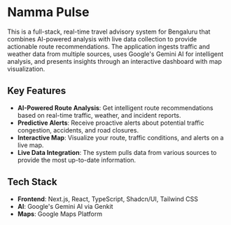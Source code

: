 # Namma Pulse

This is a full-stack, real-time travel advisory system for Bengaluru that combines AI-powered analysis with live data collection to provide actionable route recommendations. The application ingests traffic and weather data from multiple sources, uses Google's Gemini AI for intelligent analysis, and presents insights through an interactive dashboard with map visualization.

## Key Features

- **AI-Powered Route Analysis**: Get intelligent route recommendations based on real-time traffic, weather, and incident reports.
- **Predictive Alerts**: Receive proactive alerts about potential traffic congestion, accidents, and road closures.
- **Interactive Map**: Visualize your route, traffic conditions, and alerts on a live map.
- **Live Data Integration**: The system pulls data from various sources to provide the most up-to-date information.

## Tech Stack

- **Frontend**: Next.js, React, TypeScript, Shadcn/UI, Tailwind CSS
- **AI**: Google's Gemini AI via Genkit
- **Maps**: Google Maps Platform
